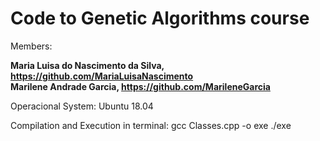 # Code to Genetic Algorithms course

Members:

**Maria Luisa do Nascimento da Silva, https://github.com/MariaLuisaNascimento**  
**Marilene Andrade Garcia, https://github.com/MarileneGarcia**  

Operacional System: Ubuntu 18.04

Compilation and Execution in terminal:
gcc Classes.cpp -o exe
./exe

